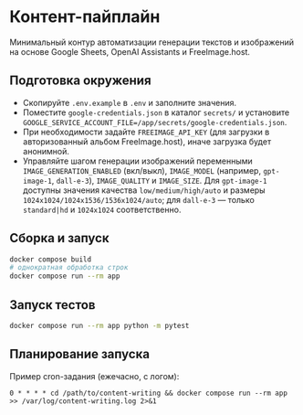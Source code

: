 # Контент-пайплайн

Минимальный контур автоматизации генерации текстов и изображений на основе Google Sheets, OpenAI Assistants и FreeImage.host.

## Подготовка окружения
- Скопируйте `.env.example` в `.env` и заполните значения.
- Поместите `google-credentials.json` в каталог `secrets/` и установите `GOOGLE_SERVICE_ACCOUNT_FILE=/app/secrets/google-credentials.json`.
- При необходимости задайте `FREEIMAGE_API_KEY` (для загрузки в авторизованный альбом FreeImage.host), иначе загрузка будет анонимной.
- Управляйте шагом генерации изображений переменными `IMAGE_GENERATION_ENABLED` (вкл/выкл), `IMAGE_MODEL` (например, `gpt-image-1`, `dall-e-3`), `IMAGE_QUALITY` и `IMAGE_SIZE`. Для `gpt-image-1` доступны значения качества `low/medium/high/auto` и размеры `1024x1024/1024x1536/1536x1024/auto`; для `dall-e-3` — только `standard|hd` и `1024x1024` соответственно.
## Сборка и запуск
```bash
docker compose build
# однократная обработка строк
docker compose run --rm app
```

## Запуск тестов
```bash
docker compose run --rm app python -m pytest
```

## Планирование запуска
Пример cron-задания (ежечасно, с логом):
```
0 * * * * cd /path/to/content-writing && docker compose run --rm app >> /var/log/content-writing.log 2>&1
```
